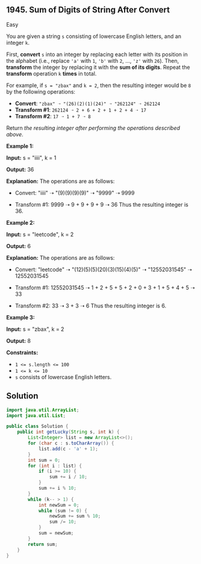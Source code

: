 ## 1945\. Sum of Digits of String After Convert

Easy

You are given a string `s` consisting of lowercase English letters, and an integer `k`.

First, **convert** `s` into an integer by replacing each letter with its position in the alphabet (i.e., replace `'a'` with `1`, `'b'` with `2`, ..., `'z'` with `26`). Then, **transform** the integer by replacing it with the **sum of its digits**. Repeat the **transform** operation `k` **times** in total.

For example, if `s = "zbax"` and `k = 2`, then the resulting integer would be `8` by the following operations:

*   **Convert**: `"zbax" ➝ "(26)(2)(1)(24)" ➝ "262124" ➝ 262124`
*   **Transform #1**: `262124 ➝ 2 + 6 + 2 + 1 + 2 + 4 ➝ 17`
*   **Transform #2**: `17 ➝ 1 + 7 ➝ 8`

Return _the resulting integer after performing the operations described above_.

**Example 1:**

**Input:** s = "iiii", k = 1

**Output:** 36

**Explanation:** The operations are as follows: 

- Convert: "iiii" ➝ "(9)(9)(9)(9)" ➝ "9999" ➝ 9999 

- Transform #1: 9999 ➝ 9 + 9 + 9 + 9 ➝ 36 Thus the resulting integer is 36.

**Example 2:**

**Input:** s = "leetcode", k = 2

**Output:** 6

**Explanation:** The operations are as follows: 

- Convert: "leetcode" ➝ "(12)(5)(5)(20)(3)(15)(4)(5)" ➝ "12552031545" ➝ 12552031545 

- Transform #1: 12552031545 ➝ 1 + 2 + 5 + 5 + 2 + 0 + 3 + 1 + 5 + 4 + 5 ➝ 33 

- Transform #2: 33 ➝ 3 + 3 ➝ 6 Thus the resulting integer is 6.

**Example 3:**

**Input:** s = "zbax", k = 2

**Output:** 8

**Constraints:**

*   `1 <= s.length <= 100`
*   `1 <= k <= 10`
*   `s` consists of lowercase English letters.

## Solution

```java
import java.util.ArrayList;
import java.util.List;

public class Solution {
    public int getLucky(String s, int k) {
        List<Integer> list = new ArrayList<>();
        for (char c : s.toCharArray()) {
            list.add(c - 'a' + 1);
        }
        int sum = 0;
        for (int i : list) {
            if (i >= 10) {
                sum += i / 10;
            }
            sum += i % 10;
        }
        while (k-- > 1) {
            int newSum = 0;
            while (sum != 0) {
                newSum += sum % 10;
                sum /= 10;
            }
            sum = newSum;
        }
        return sum;
    }
}
```